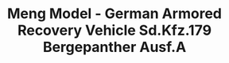 ---
layout: product
title: "Meng Model - German Armored Recovery Vehicle Sd.Kfz.179 Bergepanther Ausf.A"
price: "5000" 
desc: "N/A"
img_path: "/assets/img/MM-SS-015.webp"
brand: "N/A"
available: false
special_offer: false
new: false
soon: false
cat: "010000"
subcat: "011000"
subsubcat: "0N/A"
sifra: "MM-SS-015"
popular: false
---